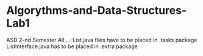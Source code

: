 # Algorythms-and-Data-Structures-Lab1
ASD 2-nd Semester
All ...-List.java files have to be placed in .tasks package
ListInterface.java has to be placed in .extra package
